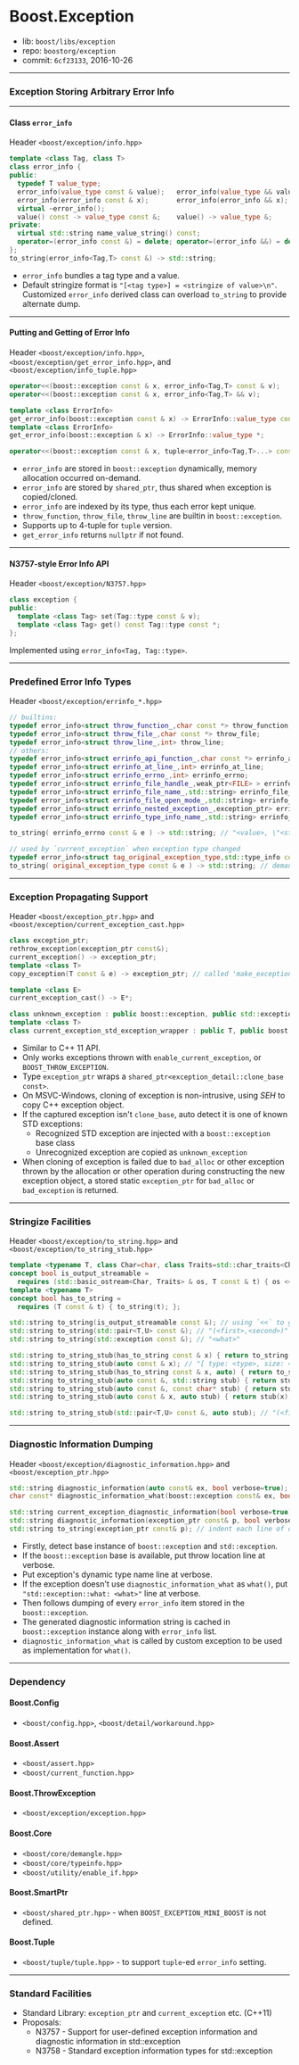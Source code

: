 # Boost.Exception

* lib: `boost/libs/exception`
* repo: `boostorg/exception`
* commit: `6cf23133`, 2016-10-26

------
### Exception Storing Arbitrary Error Info

------
#### Class `error_info`

Header `<boost/exception/info.hpp>`

```c++
template <class Tag, class T>
class error_info {
public:
  typedef T value_type;
  error_info(value_type const & value);   error_info(value_type && value);
  error_info(error_info const & x);       error_info(error_info && x);
  virtual ~error_info();
  value() const -> value_type const &;    value() -> value_type &;
private:
  virtual std::string name_value_string() const;
  operator=(error_info const &) = delete; operator=(error_info &&) = delete;
};
to_string(error_info<Tag,T> const &) -> std::string;
```

* `error_info` bundles a tag type and a value.
* Default stringize format is `"[<tag type>] = <stringize of value>\n"`.
  Customized `error_info` derived class can overload `to_string` to provide alternate dump.

------
#### Putting and Getting of Error Info

Header `<boost/exception/info.hpp>`, `<boost/exception/get_error_info.hpp>`, and `<boost/exception/info_tuple.hpp>`

```c++
operator<<(boost::exception const & x, error_info<Tag,T> const & v);
operator<<(boost::exception const & x, error_info<Tag,T> && v);

template <class ErrorInfo>
get_error_info(boost::exception const & x) -> ErrorInfo::value_type const *;
template <class ErrorInfo>
get_error_info(boost::exception & x) -> ErrorInfo::value_type *;

operator<<(boost::exception const & x, tuple<error_info<Tag,T>...> const & v);
```

* `error_info` are stored in `boost::exception` dynamically, memory allocation occurred on-demand.
* `error_info` are stored by `shared_ptr`, thus shared when exception is copied/cloned.
* `error_info` are indexed by its type, thus each error kept unique.
* `throw_function`, `throw_file`, `throw_line` are builtin in `boost::exception`.
* Supports up to 4-tuple for `tuple` version.
* `get_error_info` returns `nullptr` if not found.

------
#### N3757-style Error Info API

Header `<boost/exception/N3757.hpp>`

```c++
class exception {
public:
  template <class Tag> set(Tag::type const & v);
  template <class Tag> get() const Tag::type const *;
};
```

Implemented using `error_info<Tag, Tag::type>`.

------
### Predefined Error Info Types

Header `<boost/exception/errinfo_*.hpp>`

```c++
// builtins:
typedef error_info<struct throw_function_,char const *> throw_function;
typedef error_info<struct throw_file_,char const *> throw_file;
typedef error_info<struct throw_line_,int> throw_line;
// others:
typedef error_info<struct errinfo_api_function_,char const *> errinfo_api_function;
typedef error_info<struct errinfo_at_line_,int> errinfo_at_line;
typedef error_info<struct errinfo_errno_,int> errinfo_errno;
typedef error_info<struct errinfo_file_handle_,weak_ptr<FILE> > errinfo_file_handle;
typedef error_info<struct errinfo_file_name_,std::string> errinfo_file_name;
typedef error_info<struct errinfo_file_open_mode_,std::string> errinfo_file_open_mode;
typedef error_info<struct errinfo_nested_exception_,exception_ptr> errinfo_nested_exception;
typedef error_info<struct errinfo_type_info_name_,std::string> errinfo_type_info_name;

to_string( errinfo_errno const & e ) -> std::string; // "<value>, \"<strerror>\""

// used by `current_exception` when exception type changed
typedef error_info<struct tag_original_exception_type,std::type_info const *> original_exception_type;
to_string( original_exception_type const & e ) -> std::string; // demangled name of original exception type
```

------
### Exception Propagating Support

Header `<boost/exception_ptr.hpp>` and `<boost/exception/current_exception_cast.hpp>`

```c++
class exception_ptr;
rethrow_exception(exception_ptr const&);
current_exception() -> exception_ptr;
template <class T>
copy_exception(T const & e) -> exception_ptr; // called 'make_exception_ptr' in STD

template <class E>
current_exception_cast() -> E*;

class unknown_exception : public boost::exception, public std::exception { /*...*/ };
template <class T>
class current_exception_std_exception_wrapper : public T, public boost::exception { /*...*/ };
```

* Similar to C++ 11 API.
* Only works exceptions thrown with `enable_current_exception`, or `BOOST_THROW_EXCEPTION`.
* Type `exception_ptr` wraps a `shared_ptr<exception_detail::clone_base const>`.
* On MSVC-Windows, cloning of exception is non-intrusive, using _SEH_ to copy C++ exception object.
* If the captured exception isn't `clone_base`, auto detect it is one of known STD exceptions:
  * Recognized STD exception are injected with a `boost::exception` base class
  * Unrecognized exception are copied as `unknown_exception`
* When cloning of exception is failed due to `bad_alloc` or other exception thrown by the allocation
  or other operation during constructing the new exception object,
  a stored static `exception_ptr` for `bad_alloc` or `bad_exception` is returned.

------
### Stringize Facilities

Header `<boost/exception/to_string.hpp>` and `<boost/exception/to_string_stub.hpp>`

```c++
template <typename T, class Char=char, class Traits=std::char_traits<Char>>
concept bool is_output_streamable =
  requires (std::basic_ostream<Char, Traits> & os, T const & t) { os << t; };
template <typename T>
concept bool has_to_string =
  requires (T const & t) { to_string(t); };

std::string to_string(is_output_streamable const &); // using `<<` to get string
std::string to_string(std::pair<T,U> const &); // "(<first>,<second>)"
std::string to_string(std::exception const &); // "<what>"

std::string to_string_stub(has_to_string const & x) { return to_string(x); }
std::string to_string_stub(auto const & x); // "[ type: <type>, size: <sizeof>, dump: XX XX ... ]"
std::string to_string_stub(has_to_string const & x, auto) { return to_string(x); }
std::string to_string_stub(auto const &, std::string stub) { return stub; }
std::string to_string_stub(auto const &, const char* stub) { return stub; }
std::string to_string_stub(auto const & x, auto stub) { return stub(x); }

std::string to_string_stub(std::pair<T,U> const &, auto stub); // "(<first, stub>,<second, stub>)"
```

------
### Diagnostic Information Dumping

Header `<boost/exception/diagnostic_information.hpp>` and `<boost/exception_ptr.hpp>`

```c++
std::string diagnostic_information(auto const& ex, bool verbose=true);
char const* diagnostic_information_what(boost::exception const& ex, bool verbose=true) noexcept;

std::string current_exception_diagnostic_information(bool verbose=true);
std::string diagnostic_information(exception_ptr const& p, bool verbose=true);
std::string to_string(exception_ptr const& p); // indent each line of diagnostic information with two spaces
```

* Firstly, detect base instance of `boost::exception` and `std::exception`.
* If the `boost::exception` base is available, put throw location line at verbose.
* Put exception's dynamic type name line at verbose.
* If the exception doesn't use `diagnostic_information_what` as `what()`, put `"std::exception::what: <what>"` line at verbose.
* Then follows dumping of every `error_info` item stored in the `boost::exception`.
* The generated diagnostic information string is cached in `boost::exception` instance along with `error_info` list.
* `diagnostic_information_what` is called by custom exception to be used as implementation for `what()`.

------
### Dependency

#### Boost.Config

* `<boost/config.hpp>`, `<boost/detail/workaround.hpp>`

#### Boost.Assert

* `<boost/assert.hpp>`
* `<boost/current_function.hpp>`

#### Boost.ThrowException

* `<boost/exception/exception.hpp>`

#### Boost.Core

* `<boost/core/demangle.hpp>`
* `<boost/core/typeinfo.hpp>`
* `<boost/utility/enable_if.hpp>`

#### Boost.SmartPtr

* `<boost/shared_ptr.hpp>` - when `BOOST_EXCEPTION_MINI_BOOST` is not defined.

#### Boost.Tuple

* `<boost/tuple/tuple.hpp>` - to support `tuple`-ed `error_info` setting.

------
### Standard Facilities

* Standard Library: `exception_ptr` and `current_exception` etc. (C++11)
* Proposals:
  * N3757 - Support for user-defined exception information and diagnostic information in std::exception
  * N3758 - Standard exception information types for std::exception
